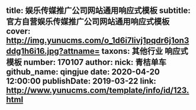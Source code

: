 title: 娱乐传媒推广公司网站通用响应式模板
subtitle: 官方自营娱乐传媒推广公司网站通用响应式模板
cover: http://img.yunucms.com/o_1d6i7livj1pqdr6j1on3ddg1h6i16.jpg?attname=
taxons: 其他行业 响应式模板
number: 170107
author:
  nick: 青桔单车
  github_name: qingjue
date: 2020-04-20 12:00:00
publishDate: 2019-03-22
link: http://www.yunucms.com/template/info/id/123.html
---